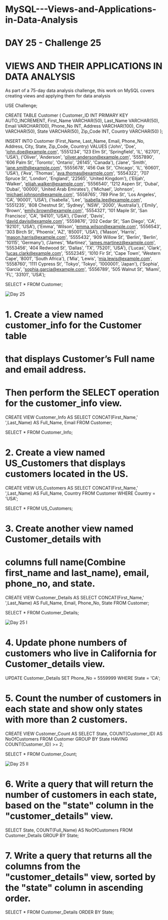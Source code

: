 # MySQL---Views-and-Applications-in-Data-Analysis

# DAY 25 - Challenge 25

# VIEWS AND THEIR APPLICATIONS IN DATA ANALYSIS

As part of a 75-day data analysis challenge, this work on MySQL covers creating views and applying them for data analysis


USE Challenge;

CREATE TABLE Customer (
Customer_ID INT PRIMARY KEY AUTO_INCREMENT,
First_Name VARCHAR(50),
Last_Name VARCHAR(50),
Email VARCHAR(100),
Phone_No INT,
Address VARCHAR(100),
City VARCHAR(50),
State VARCHAR(50),
Zip_Code INT,
Country VARCHAR(50)
);

INSERT INTO Customer (First_Name, Last_Name, Email, Phone_No, Address, City, State, Zip_Code, Country)
VALUES 
('John', 'Doe', 'john.doe@example.com', '5551234', '123 Elm St', 'Springfield', 'IL', '62701', 'USA'),
('Oliver', 'Anderson', 'oliver.anderson@example.com', '5557890', '606 Palm St', 'Toronto', 'Ontario', '26145', 'Canada'),
('Jane', 'Smith', 'jane.smith@example.com', '5555678', '456 Oak St', 'Chicago', 'IL', '60601', 'USA'),
('Ava', 'Thomas', 'ava.thomas@example.com', '5554322', '707 Spruce St', 'London', 'England', '22565', 'United Kingdom'),
('Elijah', 'Walker', 'elijah.walker@example.com', '5556540', '1212 Aspen St', 'Dubai', 'Dubai', '00000', 'United Arab Emirates'),
('Michael', 'Johnson', 'michael.johnson@example.com', '5558765', '789 Pine St', 'Los Angeles', 'CA', '90001', 'USA'),
('Isabella', 'Lee', 'isabella.lee@example.com', '5551235', '808 Chestnut St', 'Sydney', 'NSW', '2000', 'Australia'),
('Emily', 'Brown', 'emily.brown@example.com', '5554321', '101 Maple St', 'San Francisco', 'CA', '94101', 'USA'),
('David', 'Davis', 'david.davis@example.com', '5559876', '202 Cedar St', 'San Diego', 'CA', '92101', 'USA'),
('Emma', 'Wilson', 'emma.wilson@example.com', '5556543', '303 Birch St', 'Phoenix', 'AZ', '85001', 'USA'),
('Mason', 'Harris', 'mason.harris@example.com', '5555432', '909 Willow St', 'Berlin', 'Berlin', '10115', 'Germany'),
('James', 'Martinez', 'james.martinez@example.com', '5553456', '404 Redwood St', 'Dallas', 'TX', '75201', 'USA'),
('Lucas', 'Clark', 'lucas.clark@example.com', '5552345', '1010 Fir St', 'Cape Town', 'Western Cape', '8001', 'South Africa'),
('Mia', 'Lewis', 'mia.lewis@example.com', '5558760', '1111 Cypress St', 'Tokyo', 'Tokyo', '1000001', 'Japan'),
('Sophia', 'Garcia', 'sophia.garcia@example.com', '5556789', '505 Walnut St', 'Miami', 'FL', '33101', 'USA');


SELECT * FROM Customer;



![Day 25](https://github.com/user-attachments/assets/b0fc6041-fac0-4848-af86-584e7a507959)



# 1. Create a view named customer_info for the Customer table 
# that displays Customer’s Full name and email address. 
# Then perform the SELECT operation for the customer_info view.

CREATE VIEW Customer_Info AS
SELECT CONCAT(First_Name,' ',Last_Name)
AS Full_Name,
Email FROM Customer;

SELECT * FROM Customer_Info;

# 2. Create a view named US_Customers that displays customers located in the US.

CREATE VIEW US_Customers AS
SELECT CONCAT(First_Name,' ',Last_Name)
AS Full_Name,
Country FROM Customer
WHERE Country = 'USA';

SELECT * FROM US_Customers;


# 3. Create another view named Customer_details with 
# columns full name(Combine first_name and last_name), email, phone_no, and state.

CREATE VIEW Customer_Details AS
SELECT CONCAT(First_Name,' ',Last_Name) 
AS Full_Name, Email, Phone_No, State
FROM Customer;

SELECT * FROM Customer_Details;


![Day 25 I](https://github.com/user-attachments/assets/e50234e3-d2a3-473d-a062-11d035bb11f6)



# 4. Update phone numbers of customers who live in California for Customer_details view.

UPDATE Customer_Details
SET Phone_No = 5559999 
WHERE State = 'CA';

# 5. Count the number of customers in each state and show only states with more than 2 customers.

CREATE VIEW Customer_Count AS
SELECT State, COUNT(Customer_ID)
AS NoOfCustomers
FROM Customer
GROUP BY State
HAVING COUNT(Customer_ID) >= 2;

SELECT * FROM Customer_Count;



![Day 25 II](https://github.com/user-attachments/assets/56c89bb3-4756-499b-aa0c-655e54c7216a)



# 6. Write a query that will return the number of customers in each state, based on the "state" column in the "customer_details" view.

SELECT State, 
COUNT(Full_Name) AS NoOfCustomers
FROM Customer_Details
GROUP BY State;

# 7. Write a query that returns all the columns from the "customer_details" view, sorted by the "state" column in ascending order.

SELECT * FROM Customer_Details
ORDER BY State;
